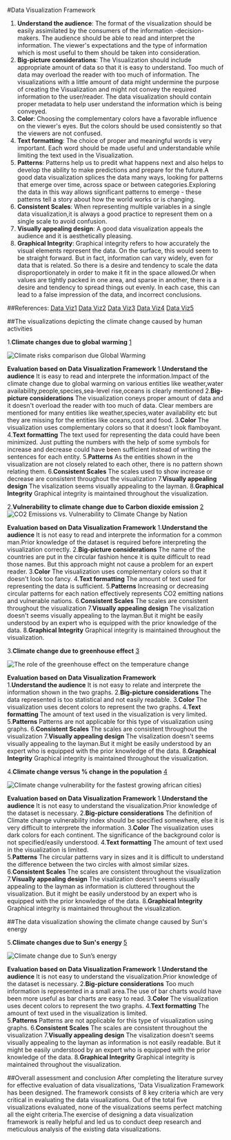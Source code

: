 #Data Visualization Framework

1. **Understand the audience**:
   The format of the visualization should be easily assimilated by the consumers of the information -decision-makers. The audience should be able to read and interpret the information. The viewer's expectations and the type of information which is most useful to them should be taken into consideration.
2. **Big-picture considerations**:
   The Visualization should include appropriate amount of data so that it is easy to understand. Too much of data may overload the reader with too much of information. The  visualizations with a little amount of data might undermine the purpose of creating the Visualization and might not convey the required information to the user/reader. The data visualization should contain proper metadata to help user understand the information which is being conveyed.
3. **Color**:
   Choosing the complementary colors have a favorable influence on the viewer's eyes. But the colors should be used consistently so that the viewers are not confused.
4. **Text formatting**:
   The choice of proper and meaningful words is very important. Each word should be made useful and understandable while limiting the text used in the Visualization.
5. **Patterns**:
   Patterns help us to predit what happens next and also helps to develop the ability to make predictions and prepare for the future.A good data visualization splices the data many ways, looking for patterns that emerge over time, across space or between categories.Exploring the data in this way allows significant patterns to emerge - these patterns tell a story about how the world works or is changing.
6. **Consistent Scales**:
   When representing multiple variables in a single data visualization,it is always a good practice to represent them on a single scale to avoid confusion.
7. **Visually appealing design**:
   A good data visualization appeals the audience and it is aesthetically pleasing.
8. **Graphical Integrity**:
   Graphical integrity refers to how accurately the visual elements represent the data. On the surface, this would seem to be straight forward. But in fact, information can vary widely, even for data that is related. So there is a desire and tendency to scale the data disproportionately in order to make it fit in the space allowed.Or when values are tightly packed in one area, and sparse in another, there is a desire and tendency to spread things out evenly. In each case, this can lead to a false impression of the data, and incorrect conclusions.

##References: 
   [Data Viz1](https://www.dummies.com/programming/big-data/big-data-visualization/evaluating-data-visualizations/)
   [Data Viz2](https://hbr.org/2013/04/the-three-elements-of-successf)
   [Data Viz3](https://www.datalabsagency.com/2015/05/21/what-makes-for-great-data-visualization/)
   [Data Viz4](https://blog.socialcops.com/academy/resources/common-mistakes-bad-data-visualization/)
   [Data Viz5](https://study.com/academy/lesson/edward-tufte-6-principles-of-graphical-integrity.html)

##The visualizations depicting the climate change caused by human activities

1.**Climate changes due to global warming** [1](https://visme.co/blog/climate-change-facts/)

![Climate risks comparison due Global Warming](https://visme.co/blog/wp-content/uploads/climate-risks-1.5-degree-vs-2-degree-global-warming-climate-change-facts-infographic-1024x724.jpg)

  **Evaluation based on Data Visualization Framework**
  1.**Understand the audience**
    It is easy to read and interprete the information.Impact of the climate change due to global warming on various   entities like weather,water availability,people,species,sea-level rise,oceans is clearly mentioned
  2.**Big-picture considerations**
    The visualization coneys proper amount of data and it doesn't overload the reader with too much of data. Clear members are mentioned for many entities like weather,species,water availability etc but they are missing for the entities like oceans,cost and food.
  3.**Color**
    The visualization uses complementary colors so that it doesn't look flamboyant.
  4.**Text formatting**
    The text used for representing the data could have been minimized. Just putting the numbers with the help of some symbols for increase and decrease could have been sufficient instead of writing the sentences for each entity.
  5.**Patterns**
    As the entities shown in the visualization are not closely related to each other, there is no pattern shown relating them.
  6.**Consistent Scales**
    The scales used to show increase or decrease are consistent throughout the visualization
  7.**Visually appealing design**
    The visalization seems visually appealing to the layman.
  8.**Graphical Integrity**
    Graphical integrity is maintained throughout the visualization.




2.**Vulnerability to climate change due to Carbon dioxide emission** [2](https://visme.co/blog/climate-change-facts/)  
![CO2 Emissions vs. Vulnerability to Climate Change by Nation](https://visme.co/blog/wp-content/uploads/Carbon-Dioxide-Emissions-vs-Vulnerability-to-Climate-Change-by-Nation-climate-change-facts-infographic.jpg)

**Evaluation based on Data Visualization Framework**
  1.**Understand the audience**
    It is not easy to read and interprete the information for a common man.Prior knowledge of the dataset is required before interpreting the visualization correctly.
  2.**Big-picture considerations**
    The name of the countries are put in the circular fashion hence it is quite difficult to read those names. But this approach might not cause a problem for an expert reader.
  3.**Color**
    The visualization uses complementary colors so that it doesn't look too fancy.
  4.**Text formatting**
    The amount of text used for representing the data is sufficient. 
  5.**Patterns**
    Increasing or decreasing circular patterns for each nation effectively represents CO2 emitting nations and vulnerable nations.
  6.**Consistent Scales**
    The scales are consistent throughout the visualization
  7.**Visually appealing design**
    The visalization doesn't seems visually appealing to the layman.But it might be easily understood by an expert who is equipped with the prior knowledge of the data.
  8.**Graphical Integrity**
    Graphical integrity is maintained throughout the visualization.



3.**Climate change due to greenhouse effect** [3](https://19january2017snapshot.epa.gov/climate-change-science/causes-climate-change_.html) 

![The role of the greenhouse effect on the temperature change](https://19january2017snapshot.epa.gov/sites/production/files/styles/medium/public/2016-07/co2temp800kyrs-large.jpg)

**Evaluation based on Data Visualization Framework**  
  1.**Understand the audience**
    It is not easy to relate and interprete the information shown in the two graphs.
  2.**Big-picture considerations**
    The data represented is too statistical and not easily readable.
  3.**Color**
    The visualization uses decent colors to represent the two graphs.
  4.**Text formatting**
    The amount of text used in the visualization is very limited. 
  5.**Patterns**
    Patterns are not applicable for this type of visualization using graphs.
  6.**Consistent Scales**
    The scales are consistent throughout the visualization
  7.**Visually appealing design**
    The visalization doesn't seems visually appealing to the layman.But it might be easily understood by an expert who is equipped with the prior knowledge of the data.
  8.**Graphical Integrity**
    Graphical integrity is maintained throughout the visualization.



4.**Climate change versus % change in the population** [4](https://visme.co/blog/climate-change-facts/)

![Climate change vulnerability for the fastest growing african cities) ](https://visme.co/blog/wp-content/uploads/Fast-growing-African-cities-face-worse-climate-risks-climate-change-facts-infographic.png)

**Evaluation based on Data Visualization Framework**
  1.**Understand the audience**
    It is not easy to understand the visualization.Prior knowledge of the dataset is necessary.
  2.**Big-picture considerations**
    The definition of Climate change vulnerability index should be specified somewhere, else it is very difficult to     interprete the information.
  3.**Color**
    The visualization uses dark colors for each continent. The significance of the background color is not      specified/easily understood.
  4.**Text formatting**
    The amount of text used in the visualization is limited.  
  5.**Patterns**
    The circular patterns vary in sizes and it is difficult to understand the difference between the two circles with almost similar sizes.
  6.**Consistent Scales**
    The scales are consistent throughout the visualization
  7.**Visually appealing design**
    The visalization doesn't seems visually appealing to the layman as information is cluttered throughout the visualization. But it might be easily understood by an expert who is equipped with the prior knowledge of the data.
  8.**Graphical Integrity**
    Graphical integrity is maintained throughout the visualization.


##The data visualization showing the climate change caused by Sun's energy

5.**Climate changes due to Sun's energy** [5](https://19january2017snapshot.epa.gov/climate-change-science/causes-climate-change_.html)

![Climate change due to Sun’s energy](https://19january2017snapshot.epa.gov/sites/production/files/styles/medium/public/2016-07/sunsenergytemp-large.png)


**Evaluation based on Data Visualization Framework**
  1.**Understand the audience**
    It is not easy to understand the visualization.Prior knowledge of the dataset is necessary.
  2.**Big-picture considerations**
    Too much information is represented in a small area.The use of bar charts would have been more useful as bar    charts are easy to read.
  3.**Color**
    The visualization uses decent colors to represent the two graphs.
  4.**Text formatting**
    The amount of text used in the visualization is limited.  
  5.**Patterns**
    Patterns are not applicable for this type of visualization using graphs.
  6.**Consistent Scales**
    The scales are consistent throughout the visualization
  7.**Visually appealing design**
    The visalization doesn't seems visually appealing to the layman as information is not easily readable. But it might be easily understood by an expert who is equipped with the prior knowledge of the data.
  8.**Graphical Integrity**
    Graphical integrity is maintained throughout the visualization.

##Overall assessment and conclusion
    After completing the literature survey for effective evaluation of data visualizations, 'Data Visualization Framework has been designed. The framework consists of 8 key criteria which are very critical in evaluating the data visualizations. Out of the total five visualizations evaluated, none of the visualizations seems perfect matching all the eight criteria.The exercise of designing a data visualization framework is really helpful and led us to conduct deep research and meticulous analysis of the existing data visualizations.
